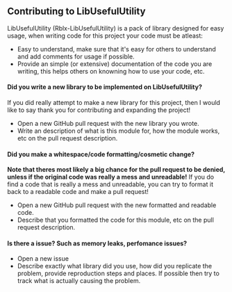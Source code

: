 ## Contributing to LibUsefulUtility

LibUsefulUtility (Rblx-LibUsefulUtility) is a pack of library designed for easy usage, when writing code for this project your code must be atleast:
- Easy to understand, make sure that it's easy for others to understand and add comments for usage if possible.
- Provide an simple (or extensive) documentation of the code you are writing, this helps others on knowning how to use your code, etc.

#### Did you write a new library to be implemented on LibUsefulUtility?
If you did really attempt to make a new library for this project, then I would like to say thank you for contributing and expanding the project!
- Open a new GitHub pull request with the new library you wrote.
- Write an description of what is this module for, how the module works, etc on the pull request description.

#### Did you make a whitespace/code formatting/cosmetic change?
**Note that theres most likely a big chance for the pull request to be denied, unless if the original code was really a mess and unreadable!**
If you do find a code that is really a mess and unreadable, you can try to format it back to a readable code and make a pull request!
- Open a new GitHub pull request with the new formatted and readable code.
- Describe that you formatted the code for this module, etc on the pull request description.

#### Is there a issue? Such as memory leaks, perfomance issues?
- Open a new issue
- Describe exactly what library did you use, how did you replicate the problem, provide reproduction steps and places. If possible then try to track what is actually causing the problem.